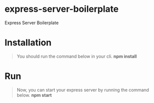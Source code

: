 # express-server-boilerplate
Express Server Boilerplate

# Installation
>You should run the command below in your cli.
**npm install**

# Run
>Now, you can start your express server by running the command below.
**npm start**
